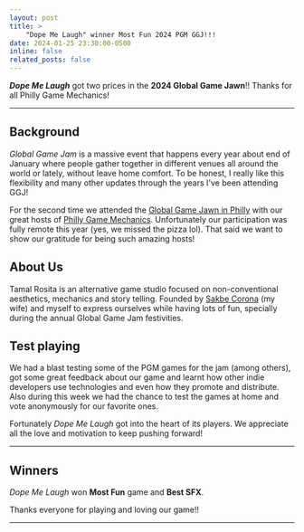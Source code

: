```yaml
---
layout: post
title: >
    "Dope Me Laugh" winner Most Fun 2024 PGM GGJ!!!
date: 2024-01-25 23:30:00-0500
inline: false
related_posts: false
---
```


***Dope Me Laugh*** got two prices in the **2024 Global Game Jawn**!! Thanks for all Philly Game Mechanics!

---
## Background
*Global Game Jam* is a massive event that happens every year about end of January where people gather together in different venues all around the world or lately, without leave home comfort. To be honest, I really like this flexibility and many other updates through the years I've been attending GGJ!

For the second time we attended the [Global Game Jawn in Philly](https://globalgamejam.org/jam-sites/2024/global-game-jawn-2024) with our great hosts of [Philly Game Mechanics](https://www.phillygamemechanics.com). Unfortunately our participation was fully remote this year (yes, we missed the pizza lol). That said we want to show our gratitude for being such amazing hosts!

## About Us
Tamal Rosita is an alternative game studio focused on non-conventional aesthetics, mechanics and story telling. Founded by [Sakbe Corona](https://dori.science) (my wife) and myself to express ourselves while having lots of fun, specially during the annual Global Game Jam festivities.

## Test playing
We had a blast testing some of the PGM games for the jam (among others), got some great feedback about our game and learnt how other indie developers use technologies and even how they promote and distribute. Also during this week we had the chance to test the games at home and vote anonymously for our favorite ones.

Fortunately *Dope Me Laugh* got into the heart of its players. We appreciate all the love and motivation to keep pushing forward!

---

## Winners
*Dope Me Laugh* won **Most Fun** game and **Best SFX**. 

Thanks everyone for playing and loving our game!!

---